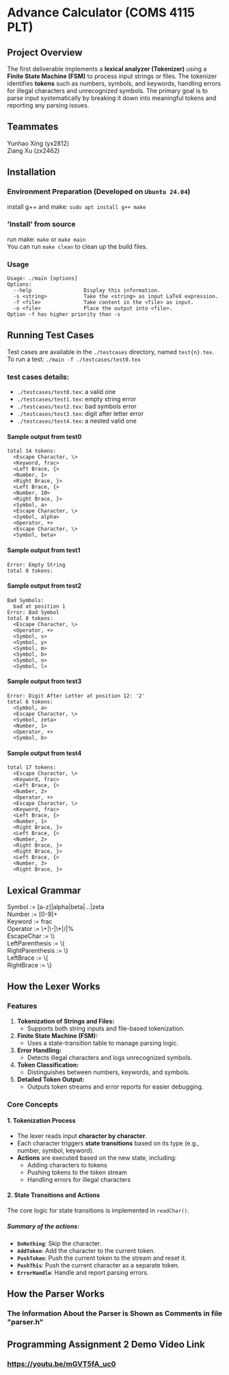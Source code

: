 # Advance Calculator (COMS 4115 PLT)

## **Project Overview**

The first deliverable implements a **lexical analyzer (Tokenizer)** using a **Finite State Machine (FSM)** to process input strings or files. The tokenizer identifies **tokens** such as numbers, symbols, and keywords, handling errors for illegal characters and unrecognized symbols. The primary goal is to parse input systematically by breaking it down into meaningful tokens and reporting any parsing issues.

## Teammates
Yunhao Xing (yx2812)  
Ziang Xu (zx2462) 

## Installation

### Environment Preparation (Developed on `Ubuntu 24.04`)
install g++ and make: `sudo apt install g++ make`

### 'Install' from source
run make: `make` or `make main`  
You can run `make clean` to clean up the build files.

### Usage
```
Usage: ./main [options]
Options:
  --help                 Display this information.
  -s <string>            Take the <string> as input LaTeX expression.
  -f <file>              Take content in the <file> as input.
  -o <file>              Place the output into <file>.
Option -f has higher priority than -s
```

## Running Test Cases
Test cases are available in the `./testcases` directory, named `test{n}.tex`.  
To run a test: `./main -f ./testcases/test0.tex`

### test cases details:
  -  `./testcases/test0.tex`: a valid one
  -  `./testcases/test1.tex`: empty string error
  -  `./testcases/test2.tex`: bad symbols error
  -  `./testcases/test3.tex`: digit after letter error
  -  `./testcases/test4.tex`: a nested valid one

#### Sample output from test0
```
total 14 tokens:
  <Escape Character, \>
  <Keyword, frac>
  <Left Brace, {>
  <Number, 1>
  <Right Brace, }>
  <Left Brace, {>
  <Number, 10>
  <Right Brace, }>
  <Symbol, a>
  <Escape Character, \>
  <Symbol, alpha>
  <Operator, +>
  <Escape Character, \>
  <Symbol, beta>
``` 

#### Sample output from test1
```
Error: Empty String
total 0 tokens:
```

#### Sample output from test2
```
Bad Symbols:
  bad at position 1
Error: Bad Symbol
total 8 tokens:
  <Escape Character, \>
  <Operator, +>
  <Symbol, s>
  <Symbol, y>
  <Symbol, m>
  <Symbol, b>
  <Symbol, o>
  <Symbol, l>
```

#### Sample output from test3
```
Error: Digit After Letter at position 12: '2'
total 6 tokens:
  <Symbol, a>
  <Escape Character, \>
  <Symbol, zeta>
  <Number, 1>
  <Operator, +>
  <Symbol, b>
```

#### Sample output from test4
```
total 17 tokens:
  <Escape Character, \>
  <Keyword, frac>
  <Left Brace, {>
  <Number, 2>
  <Operator, +>
  <Escape Character, \>
  <Keyword, frac>
  <Left Brace, {>
  <Number, 1>
  <Right Brace, }>
  <Left Brace, {>
  <Number, 2>
  <Right Brace, }>
  <Right Brace, }>
  <Left Brace, {>
  <Number, 3>
  <Right Brace, }>
```


## Lexical Grammar
Symbol := [a-z]|alpha|beta|...|zeta  
Number := [0-9]+  
Keyword := frac  
Operator := \\+|\\-|\\*|/|%  
EscapeChar := \\\  
LeftParenthesis := \\(  
RightParenthesis := \\)  
LeftBrace := \\{  
RightBrace := \\}  

## How the Lexer Works
### **Features**
1. **Tokenization of Strings and Files:** 
   - Supports both string inputs and file-based tokenization.
2. **Finite State Machine (FSM):** 
   - Uses a state-transition table to manage parsing logic.
3. **Error Handling:** 
   - Detects illegal characters and logs unrecognized symbols.
4. **Token Classification:** 
   - Distinguishes between numbers, keywords, and symbols.
5. **Detailed Token Output:** 
   - Outputs token streams and error reports for easier debugging.


### **Core Concepts**
#### **1. Tokenization Process**
- The lexer reads input **character by character**.
- Each character triggers **state transitions** based on its type (e.g., number, symbol, keyword).
- **Actions** are executed based on the new state, including:
  - Adding characters to tokens
  - Pushing tokens to the token stream
  - Handling errors for illegal characters

#### **2. State Transitions and Actions**
The core logic for state transitions is implemented in `readChar()`. 
##### Summary of the actions:
- **`DoNothing`**: Skip the character.
- **`AddToken`**: Add the character to the current token.
- **`PushToken`**: Push the current token to the stream and reset it.
- **`PushThis`**: Push the current character as a separate token.
- **`ErrorHandle`**: Handle and report parsing errors.

## How the Parser Works

### The Information About the Parser is Shown as Comments in file "parser.h"

## Programming Assignment 2 Demo Video Link

### https://youtu.be/mGVT5fA_uc0